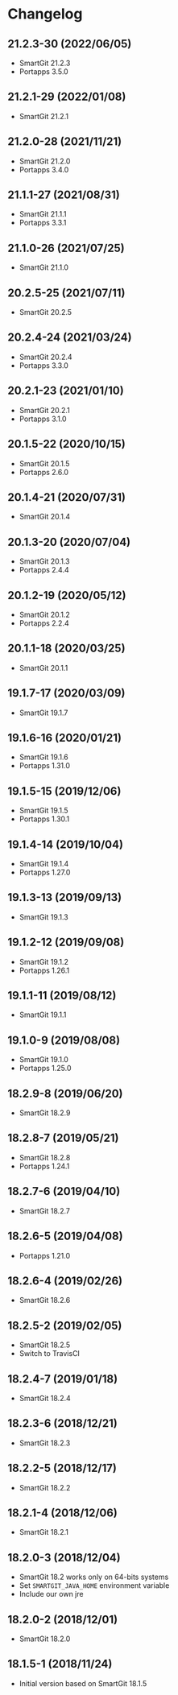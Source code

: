 # Changelog

## 21.2.3-30 (2022/06/05)

* SmartGit 21.2.3
* Portapps 3.5.0

## 21.2.1-29 (2022/01/08)

* SmartGit 21.2.1

## 21.2.0-28 (2021/11/21)

* SmartGit 21.2.0
* Portapps 3.4.0

## 21.1.1-27 (2021/08/31)

* SmartGit 21.1.1
* Portapps 3.3.1

## 21.1.0-26 (2021/07/25)

* SmartGit 21.1.0

## 20.2.5-25 (2021/07/11)

* SmartGit 20.2.5

## 20.2.4-24 (2021/03/24)

* SmartGit 20.2.4
* Portapps 3.3.0

## 20.2.1-23 (2021/01/10)

* SmartGit 20.2.1
* Portapps 3.1.0

## 20.1.5-22 (2020/10/15)

* SmartGit 20.1.5
* Portapps 2.6.0

## 20.1.4-21 (2020/07/31)

* SmartGit 20.1.4

## 20.1.3-20 (2020/07/04)

* SmartGit 20.1.3
* Portapps 2.4.4

## 20.1.2-19 (2020/05/12)

* SmartGit 20.1.2
* Portapps 2.2.4

## 20.1.1-18 (2020/03/25)

* SmartGit 20.1.1

## 19.1.7-17 (2020/03/09)

* SmartGit 19.1.7

## 19.1.6-16 (2020/01/21)

* SmartGit 19.1.6
* Portapps 1.31.0

## 19.1.5-15 (2019/12/06)

* SmartGit 19.1.5
* Portapps 1.30.1

## 19.1.4-14 (2019/10/04)

* SmartGit 19.1.4
* Portapps 1.27.0

## 19.1.3-13 (2019/09/13)

* SmartGit 19.1.3

## 19.1.2-12 (2019/09/08)

* SmartGit 19.1.2
* Portapps 1.26.1

## 19.1.1-11 (2019/08/12)

* SmartGit 19.1.1

## 19.1.0-9 (2019/08/08)

* SmartGit 19.1.0
* Portapps 1.25.0

## 18.2.9-8 (2019/06/20)

* SmartGit 18.2.9

## 18.2.8-7 (2019/05/21)

* SmartGit 18.2.8
* Portapps 1.24.1

## 18.2.7-6 (2019/04/10)

* SmartGit 18.2.7

## 18.2.6-5 (2019/04/08)

* Portapps 1.21.0

## 18.2.6-4 (2019/02/26)

* SmartGit 18.2.6

## 18.2.5-2 (2019/02/05)

* SmartGit 18.2.5
* Switch to TravisCI

## 18.2.4-7 (2019/01/18)

* SmartGit 18.2.4

## 18.2.3-6 (2018/12/21)

* SmartGit 18.2.3

## 18.2.2-5 (2018/12/17)

* SmartGit 18.2.2

## 18.2.1-4 (2018/12/06)

* SmartGit 18.2.1

## 18.2.0-3 (2018/12/04)

* SmartGit 18.2 works only on 64-bits systems
* Set `SMARTGIT_JAVA_HOME` environment variable
* Include our own jre

## 18.2.0-2 (2018/12/01)

* SmartGit 18.2.0

## 18.1.5-1 (2018/11/24)

* Initial version based on SmartGit 18.1.5
